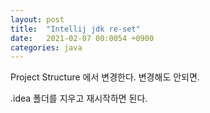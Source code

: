 ```yaml
---
layout: post
title:  "Intellij jdk re-set"
date:   2021-02-07 00:0054 +0900
categories: java
---
```


Project Structure 에서 변경한다. 변경해도 안되면.

.idea 폴더를 지우고 재시작하면 된다.
